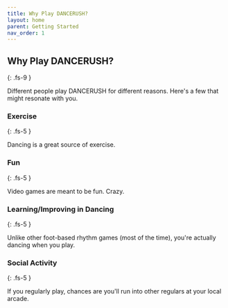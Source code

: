 ```yaml
---
title: Why Play DANCERUSH?
layout: home
parent: Getting Started
nav_order: 1
---
```

## Why Play DANCERUSH?
{: .fs-9 }

Different people play DANCERUSH for different reasons. Here's a few that might resonate with you.

### Exercise
{: .fs-5 }

Dancing is a great source of exercise.

### Fun
{: .fs-5 }

Video games are meant to be fun. Crazy.

### Learning/Improving in Dancing
{: .fs-5 }

Unlike other foot-based rhythm games (most of the time), you're actually dancing when you play.

### Social Activity
{: .fs-5 }

If you regularly play, chances are you'll run into other regulars at your local arcade.

